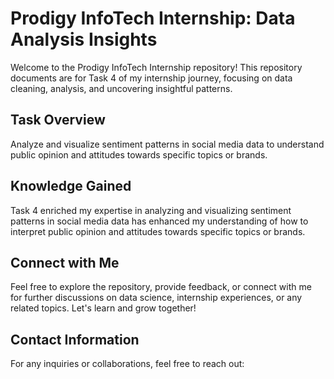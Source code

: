 # Prodigy InfoTech Internship: Data Analysis Insights

Welcome to the Prodigy InfoTech Internship repository! This repository documents are for Task 4 of my internship journey, focusing on data cleaning, analysis, and uncovering insightful patterns.

## Task Overview

Analyze and visualize sentiment patterns in social media data to understand public opinion and attitudes towards specific topics or brands.

## Knowledge Gained

Task 4 enriched my expertise in analyzing and visualizing sentiment patterns in social media data has enhanced my understanding of how to interpret public opinion and attitudes towards specific topics or brands.

## Connect with Me

Feel free to explore the repository, provide feedback, or connect with me for further discussions on data science, internship experiences, or any related topics. Let's learn and grow together!

## Contact Information

For any inquiries or collaborations, feel free to reach out:
